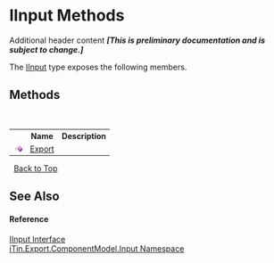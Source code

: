 # IInput Methods
Additional header content _**\[This is preliminary documentation and is subject to change.\]**_

The <a href="8a1c3b0a-f3c7-3f02-19ab-0dab133b8dd5">IInput</a> type exposes the following members.


## Methods
&nbsp;<table><tr><th></th><th>Name</th><th>Description</th></tr><tr><td>![Public method](media/pubmethod.gif "Public method")</td><td><a href="2aa9eac0-180f-c3b1-a524-3e788a684c5e">Export</a></td><td /></tr></table>&nbsp;
<a href="#iinput-methods">Back to Top</a>

## See Also


#### Reference
<a href="8a1c3b0a-f3c7-3f02-19ab-0dab133b8dd5">IInput Interface</a><br /><a href="ecb5b195-9cf6-cd2f-1a84-5e83a0fe636f">iTin.Export.ComponentModel.Input Namespace</a><br />